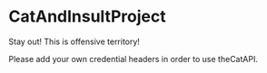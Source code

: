 # CatAndInsultProject
Stay out! This is offensive territory!

Please add your own credential headers in order to use theCatAPI.